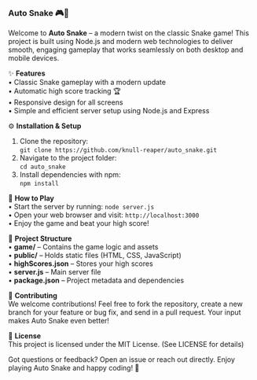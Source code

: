 <h3>Auto Snake 🎮🐍</h3>

Welcome to **Auto Snake** – a modern twist on the classic Snake game! This project is built using Node.js and modern web technologies to deliver smooth, engaging gameplay that works seamlessly on both desktop and mobile devices.

✨ **Features**  
• Classic Snake gameplay with a modern update  
• Automatic high score tracking 🏆  
• Responsive design for all screens  
• Simple and efficient server setup using Node.js and Express

⚙️ **Installation & Setup**  
1. Clone the repository:  
   `git clone https://github.com/knull-reaper/auto_snake.git`  
2. Navigate to the project folder:  
   `cd auto_snake`  
3. Install dependencies with npm:  
   `npm install`

🚀 **How to Play**  
• Start the server by running: `node server.js`  
• Open your web browser and visit: `http://localhost:3000`  
• Enjoy the game and beat your high score!

📂 **Project Structure**  
• **game/** – Contains the game logic and assets  
• **public/** – Holds static files (HTML, CSS, JavaScript)  
• **highScores.json** – Stores your high scores  
• **server.js** – Main server file  
• **package.json** – Project metadata and dependencies

🤝 **Contributing**  
We welcome contributions! Feel free to fork the repository, create a new branch for your feature or bug fix, and send in a pull request. Your input makes Auto Snake even better!

📄 **License**  
This project is licensed under the MIT License. (See LICENSE for details)

Got questions or feedback? Open an issue or reach out directly. Enjoy playing Auto Snake and happy coding! 🎉  
